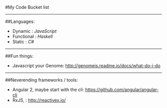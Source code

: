 #My Code Bucket list

---

##Languages:

 - Dynamic : *JavaScript*
 - Functional :  *Haskell*
 - Static : *C#*

---

##Fun things:

 - Javascript your Genome: http://genomejs.readme.io/docs/what-do-i-do

---

##Neverending frameworks / tools:

 - Angular 2, maybe start with the cli: https://github.com/angular/angular-cli
 - RxJS, : http://reactivex.io/
